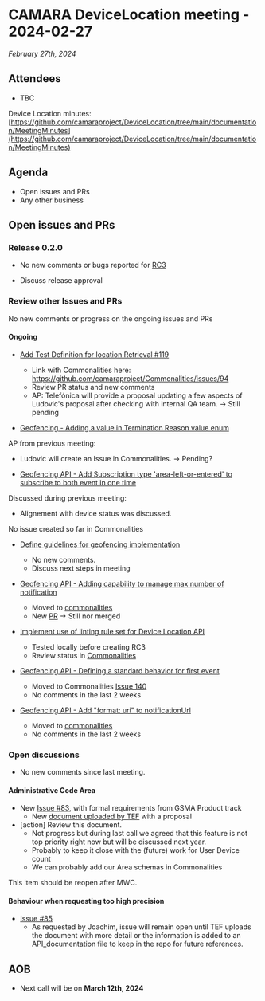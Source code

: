 # CAMARA DeviceLocation meeting - 2024-02-27

*February 27th, 2024*

## Attendees

* TBC

Device Location minutes: [https://github.com/camaraproject/DeviceLocation/tree/main/documentation/MeetingMinutes](https://github.com/camaraproject/DeviceLocation/tree/main/documentation/MeetingMinutes)

## Agenda

* Open issues and PRs
* Any other business
  
## Open issues and PRs

### Release 0.2.0


- No new comments or bugs reported for [RC3](https://github.com/camaraproject/DeviceLocation/issues/155)

- Discuss release approval

### Review other Issues and PRs

No new comments or progress on the ongoing issues and PRs

#### Ongoing

* [Add Test Definition for location Retrieval #119](https://github.com/camaraproject/DeviceLocation/pull/119/files)
  - Link with Commonalities here: https://github.com/camaraproject/Commonalities/issues/94
  - Review PR status and new comments
  - AP: Telefónica will provide a proposal updating a few aspects of Ludovic's proposal after checking with internal QA team. -> Still pending
  

* [Geofencing - Adding a value in Termination Reason value enum](https://github.com/camaraproject/DeviceLocation/issues/141)

AP from previous meeting:
- Ludovic will create an Issue in Commonalities. -> Pending?


* [Geofencing API - Add Subscription type 'area-left-or-entered' to subscribe to both event in one time](https://github.com/camaraproject/DeviceLocation/issues/138)

Discussed during previous meeting:
- Alignement with device status was discussed.

No issue created so far in Commonalities


* [Define guidelines for geofencing implementation](https://github.com/camaraproject/DeviceLocation/issues/133)
  - No new comments.
  - Discuss next steps in meeting


* [Geofencing API - Adding capability to manage max number of notification](https://github.com/camaraproject/DeviceLocation/issues/111)
  - Moved to [commonalities](https://github.com/camaraproject/Commonalities/issues/90)
  - New [PR](https://github.com/camaraproject/Commonalities/pull/131) -> Still nor merged 

* [Implement use of linting rule set for Device Location API](https://github.com/camaraproject/DeviceLocation/issues/125)
  - Tested locally before creating RC3
  - Review status in [Commonalities](https://github.com/camaraproject/Commonalities/issues/142)

* [Geofencing API - Defining a standard behavior for first event](https://github.com/camaraproject/DeviceLocation/issues/124)
  - Moved to Commonalities [Issue 140](https://github.com/camaraproject/Commonalities/issues/140)
  - No comments in the last 2 weeks

* [Geofencing API - Add "format: uri" to notificationUrl](https://github.com/camaraproject/DeviceLocation/issues/118)
  - Moved to [commonalities](https://github.com/camaraproject/Commonalities/issues/93)
  - No comments in the last 2 weeks

### Open discussions

- No new comments since last meeting.

#### Administrative Code Area

* New [Issue #83](https://github.com/camaraproject/DeviceLocation/issues/83), with formal requirements from GSMA Product track
  - New [document uploaded by TEF](https://github.com/camaraproject/DeviceLocation/files/12856149/AdminCode.Proposal.-.Draft_20230926.docx) with a proposal
* [action] Review this document. 
    - Not progress but during last call we agreed that this feature is not top priority right now but will be discussed next year.
  - Probably to keep it close with the (future) work for User Device count 
  - We can probably add our Area schemas in Commonalities

This item should be reopen after MWC.

#### Behaviour when requesting too high precision

* [Issue #85](https://github.com/camaraproject/DeviceLocation/issues/85)
  - As requested by Joachim, issue will remain open until TEF uploads the document with more detail or the information is added to an API_documentation file to keep in the repo for future references.

## AOB

- Next call will be on **March 12th, 2024**

<p>

